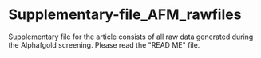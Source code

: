 # Supplementary-file_AFM_rawfiles
Supplementary file for the article consists of all raw data generated during the Alphafgold screening. Please read the "READ ME"  file. 
